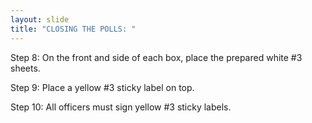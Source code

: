 ```yaml
---
layout: slide
title: "CLOSING THE POLLS: "
---
```


Step 8: On the front and side of each box, place the prepared white #3 sheets.

Step 9: Place a yellow #3 sticky label on top.

Step 10: All officers must sign yellow #3 sticky labels.